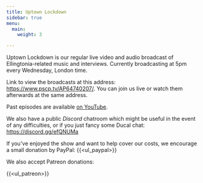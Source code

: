 ```yaml
---
title: Uptown Lockdown
sidebar: true
menu:
  main:
    weight: 3

---
```


Uptown Lockdown is our regular live video and audio broadcast of Ellingtonia-related music and interviews. Currently broadcasting at 5pm every Wednesday, London time.

Link to view the broadcasts at this address: https://www.pscp.tv/AP64740207/. You can join us live or watch them afterwards at the same address.

Past episodes are available [on YouTube](https://www.youtube.com/channel/UCq3QqJgdSJwk4nlmnnaH42Q/).

We also have a public _Discord_ chatroom which might be useful in the event of any difficulties, or if you just fancy some Ducal chat: https://discord.gg/efQNUMa

If you've enjoyed the show and want to help cover our costs, we encourage a small donation by PayPal:
{{<ul_paypal>}}

We also accept Patreon donations:

{{<ul_patreon>}}
